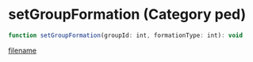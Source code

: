 # setGroupFormation (Category ped)

```js
function setGroupFormation(groupId: int, formationType: int): void
```

[filename](setGroupFormation_m.md ':include')